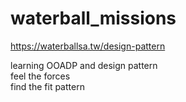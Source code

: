 # waterball_missions        
https://waterballsa.tw/design-pattern        
        
learning OOADP and design pattern        
feel the forces        
find the fit pattern        
